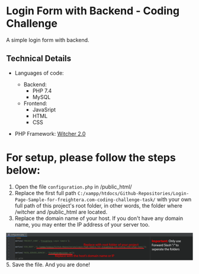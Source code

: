 # Login Form with Backend - Coding Challenge #
 A simple login form with backend.
 
 ## Technical Details ##
* Languages of code: 
    * Backend: 
        * PHP 7.4
        * MySQL
    * Frontend:
        * JavaSript
        * HTML
        * CSS

* PHP Framework: [Witcher 2.0](https://github.com/iliaamiri/WitcherPhpFramework "Github Repo")
 
# For setup, please follow the steps below:

1. Open the file `configuration.php` in /public_html/
2. Replace the first full path `C:/xampp/htdocs/Github-Repositories/Login-Page-Sample-for-freightera.com-coding-challenge-task/` with your own full path of this project's root folder, in other words, the folder where /witcher and /public_html are located.
3. Replace the domain name of your host. If you don't have any domain name, you may enter the IP address of your server too.

![configuration.php](gitImages/configuration.png)
5. Save the file. And you are done!
 

